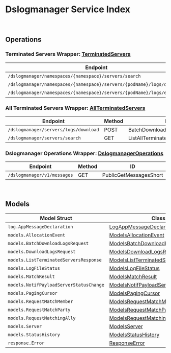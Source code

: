 # Dslogmanager Service Index

&nbsp;

## Operations

### Terminated Servers Wrapper:  [TerminatedServers](../../services-api/pkg/service/dslogmanager/terminatedServers.go)
| Endpoint | Method | ID | Class | Wrapper | Example |
|---|---|---|---|---|---|
| `/dslogmanager/namespaces/{namespace}/servers/search` | GET | ListTerminatedServersShort | [ListTerminatedServersShort](../../dslogmanager-sdk/pkg/dslogmanagerclient/terminated_servers/terminated_servers_client.go) | [ListTerminatedServersShort](../../services-api/pkg/service/dslogmanager/terminatedServers.go) | [ListTerminatedServersShort](../../samples/cli/cmd/dslogmanager/terminatedServers/listTerminatedServers.go) |
| `/dslogmanager/namespaces/{namespace}/servers/{podName}/logs/download` | GET | DownloadServerLogsShort | [DownloadServerLogsShort](../../dslogmanager-sdk/pkg/dslogmanagerclient/terminated_servers/terminated_servers_client.go) | [DownloadServerLogsShort](../../services-api/pkg/service/dslogmanager/terminatedServers.go) | [DownloadServerLogsShort](../../samples/cli/cmd/dslogmanager/terminatedServers/downloadServerLogs.go) |
| `/dslogmanager/namespaces/{namespace}/servers/{podName}/logs/exists` | GET | CheckServerLogsShort | [CheckServerLogsShort](../../dslogmanager-sdk/pkg/dslogmanagerclient/terminated_servers/terminated_servers_client.go) | [CheckServerLogsShort](../../services-api/pkg/service/dslogmanager/terminatedServers.go) | [CheckServerLogsShort](../../samples/cli/cmd/dslogmanager/terminatedServers/checkServerLogs.go) |

### All Terminated Servers Wrapper:  [AllTerminatedServers](../../services-api/pkg/service/dslogmanager/allTerminatedServers.go)
| Endpoint | Method | ID | Class | Wrapper | Example |
|---|---|---|---|---|---|
| `/dslogmanager/servers/logs/download` | POST | BatchDownloadServerLogsShort | [BatchDownloadServerLogsShort](../../dslogmanager-sdk/pkg/dslogmanagerclient/all_terminated_servers/all_terminated_servers_client.go) | [BatchDownloadServerLogsShort](../../services-api/pkg/service/dslogmanager/allTerminatedServers.go) | [BatchDownloadServerLogsShort](../../samples/cli/cmd/dslogmanager/allTerminatedServers/batchDownloadServerLogs.go) |
| `/dslogmanager/servers/search` | GET | ListAllTerminatedServersShort | [ListAllTerminatedServersShort](../../dslogmanager-sdk/pkg/dslogmanagerclient/all_terminated_servers/all_terminated_servers_client.go) | [ListAllTerminatedServersShort](../../services-api/pkg/service/dslogmanager/allTerminatedServers.go) | [ListAllTerminatedServersShort](../../samples/cli/cmd/dslogmanager/allTerminatedServers/listAllTerminatedServers.go) |

### Dslogmanager Operations Wrapper:  [DslogmanagerOperations](../../services-api/pkg/service/dslogmanager/dslogmanagerOperations.go)
| Endpoint | Method | ID | Class | Wrapper | Example |
|---|---|---|---|---|---|
| `/dslogmanager/v1/messages` | GET | PublicGetMessagesShort | [PublicGetMessagesShort](../../dslogmanager-sdk/pkg/dslogmanagerclient/dslogmanager_operations/dslogmanager_operations_client.go) | [PublicGetMessagesShort](../../services-api/pkg/service/dslogmanager/dslogmanagerOperations.go) | [PublicGetMessagesShort](../../samples/cli/cmd/dslogmanager/dslogmanagerOperations/publicGetMessages.go) |


&nbsp;  

## Models

| Model Struct | Class |
|---|---|
| `log.AppMessageDeclaration` | [LogAppMessageDeclaration ](../../dslogmanager-sdk/pkg/dslogmanagerclientmodels/log_app_message_declaration.go) |
| `models.AllocationEvent` | [ModelsAllocationEvent ](../../dslogmanager-sdk/pkg/dslogmanagerclientmodels/models_allocation_event.go) |
| `models.BatchDownloadLogsRequest` | [ModelsBatchDownloadLogsRequest ](../../dslogmanager-sdk/pkg/dslogmanagerclientmodels/models_batch_download_logs_request.go) |
| `models.DownloadLogsRequest` | [ModelsDownloadLogsRequest ](../../dslogmanager-sdk/pkg/dslogmanagerclientmodels/models_download_logs_request.go) |
| `models.ListTerminatedServersResponse` | [ModelsListTerminatedServersResponse ](../../dslogmanager-sdk/pkg/dslogmanagerclientmodels/models_list_terminated_servers_response.go) |
| `models.LogFileStatus` | [ModelsLogFileStatus ](../../dslogmanager-sdk/pkg/dslogmanagerclientmodels/models_log_file_status.go) |
| `models.MatchResult` | [ModelsMatchResult ](../../dslogmanager-sdk/pkg/dslogmanagerclientmodels/models_match_result.go) |
| `models.NotifPayloadServerStatusChange` | [ModelsNotifPayloadServerStatusChange ](../../dslogmanager-sdk/pkg/dslogmanagerclientmodels/models_notif_payload_server_status_change.go) |
| `models.PagingCursor` | [ModelsPagingCursor ](../../dslogmanager-sdk/pkg/dslogmanagerclientmodels/models_paging_cursor.go) |
| `models.RequestMatchMember` | [ModelsRequestMatchMember ](../../dslogmanager-sdk/pkg/dslogmanagerclientmodels/models_request_match_member.go) |
| `models.RequestMatchParty` | [ModelsRequestMatchParty ](../../dslogmanager-sdk/pkg/dslogmanagerclientmodels/models_request_match_party.go) |
| `models.RequestMatchingAlly` | [ModelsRequestMatchingAlly ](../../dslogmanager-sdk/pkg/dslogmanagerclientmodels/models_request_matching_ally.go) |
| `models.Server` | [ModelsServer ](../../dslogmanager-sdk/pkg/dslogmanagerclientmodels/models_server.go) |
| `models.StatusHistory` | [ModelsStatusHistory ](../../dslogmanager-sdk/pkg/dslogmanagerclientmodels/models_status_history.go) |
| `response.Error` | [ResponseError ](../../dslogmanager-sdk/pkg/dslogmanagerclientmodels/response_error.go) |
